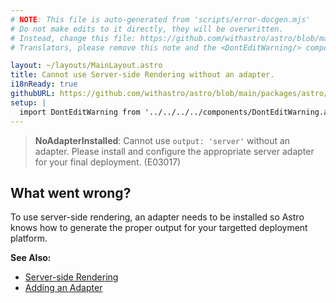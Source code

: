 ```yaml
---
# NOTE: This file is auto-generated from 'scripts/error-docgen.mjs'
# Do not make edits to it directly, they will be overwritten.
# Instead, change this file: https://github.com/withastro/astro/blob/main/packages/astro/src/core/errors/errors-data.ts
# Translators, please remove this note and the <DontEditWarning/> component.

layout: ~/layouts/MainLayout.astro
title: Cannot use Server-side Rendering without an adapter.
i18nReady: true
githubURL: https://github.com/withastro/astro/blob/main/packages/astro/src/core/errors/errors-data.ts
setup: |
  import DontEditWarning from '../../../../components/DontEditWarning.astro';
---
```


<DontEditWarning />


> **NoAdapterInstalled**: Cannot use `output: 'server'` without an adapter. Please install and configure the appropriate server adapter for your final deployment. (E03017)

## What went wrong?
To use server-side rendering, an adapter needs to be installed so Astro knows how to generate the proper output for your targetted deployment platform.

**See Also:**
-  [Server-side Rendering](/en/guides/server-side-rendering/)
-  [Adding an Adapter](/en/guides/server-side-rendering/#adding-an-adapter)


